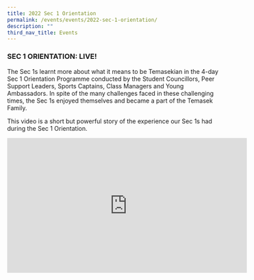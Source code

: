 ```yaml
---
title: 2022 Sec 1 Orientation
permalink: /events/events/2022-sec-1-orientation/
description: ""
third_nav_title: Events
---
```

### SEC 1 ORIENTATION: LIVE!


The Sec 1s learnt more about what it means to be Temasekian in the 4-day Sec 1 Orientation Programme conducted by the Student Councillors, Peer Support Leaders, Sports Captains, Class Managers and Young Ambassadors. In spite of the many challenges faced in these challenging times, the Sec 1s enjoyed themselves and became a part of the Temasek Family.  
  
This video is a short but powerful story of the experience our Sec 1s had during the Sec 1 Orientation.


<iframe width="560" height="315" src="https://www.youtube.com/embed/GBx790RD2Wk" title="YouTube video player" frameborder="0" allow="accelerometer; autoplay; clipboard-write; encrypted-media; gyroscope; picture-in-picture" allowfullscreen></iframe>